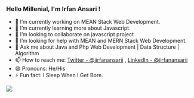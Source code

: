 ###  Hello Millenial, I'm Irfan Ansari !



- 🔭 I’m currently working on  MEAN Stack Web Development. 
- 🌱 I’m currently learning more about Javascript.
- 👯 I’m looking to collaborate on javascript project
- 🤔 I’m looking for help with MEAN and MERN Stack Web Development.
- 💬 Ask me about Java and Php Web Development | Data Structure | Algorithm
- 📫 How to reach me: [Twitter - @iirfanansarii](https://twitter.com/iirfanansarii) , [LinkedIn - @iirfanansarii](https://www.linkedin.com/in/iirfanansarii/) 
- 😄 Pronouns: He/His
- ⚡ Fun fact: I Sleep When I Get Bore.

<img src="https://github-readme-stats.vercel.app/api?username=iirfanansarii&&show_icons=true&title_color=ffffff&icon_color=bb2acf&text_color=daf7dc&bg_color=151515">


